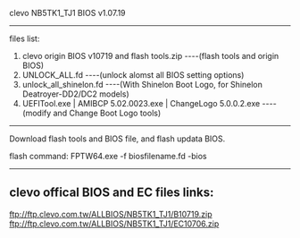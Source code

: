 clevo NB5TK1_TJ1 BIOS v1.07.19

****************************************

files list:
1. clevo origin BIOS v10719 and  flash tools.zip
----(flash tools and origin BIOS)
2. UNLOCK_ALL.fd
----(unlock alomst all BIOS setting options)
3. unlock_all_shinelon.fd
----(With Shinelon Boot Logo, for Shinelon Deatroyer-DD2/DC2 models)
4. UEFITool.exe | AMIBCP 5.02.0023.exe | ChangeLogo 5.0.0.2.exe 
----(modify and Change Boot Logo tools)

****************************************
Download flash tools and BIOS file, and flash updata BIOS. 

flash command:
FPTW64.exe -f biosfilename.fd -bios

****************************************

clevo offical BIOS and EC files links:
----
ftp://ftp.clevo.com.tw/ALLBIOS/NB5TK1_TJ1/B10719.zip
ftp://ftp.clevo.com.tw/ALLBIOS/NB5TK1_TJ1/EC10706.zip
